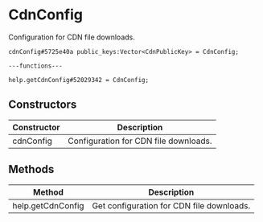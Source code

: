 # CdnConfig
Configuration for CDN file downloads.

```
cdnConfig#5725e40a public_keys:Vector<CdnPublicKey> = CdnConfig;

---functions---

help.getCdnConfig#52029342 = CdnConfig;
```

## Constructors
| Constructor | Description |
| ---- | ----------- |
| cdnConfig | Configuration for CDN file downloads. |


## Methods
| Method | Description |
| ---- | ----------- |
| help.getCdnConfig | Get configuration for CDN file downloads. |


